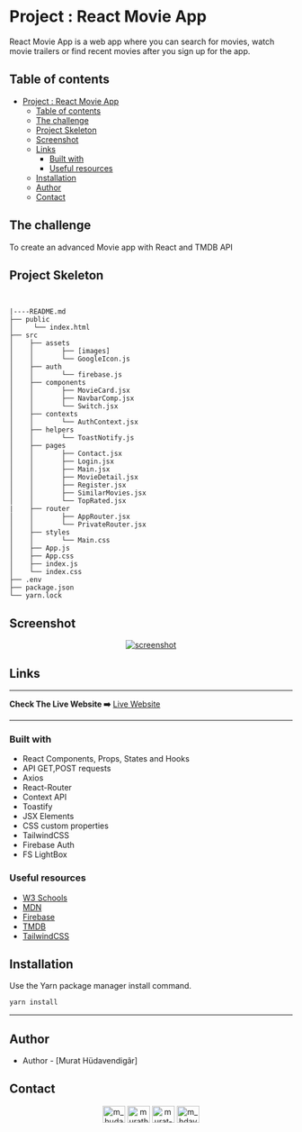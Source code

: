 # Project : React Movie App

React Movie App is a web app where you can search for movies, watch movie trailers or find recent movies after you sign up for the app.

## Table of contents

- [Project : React Movie App](#project--react-movie-app)
  - [Table of contents](#table-of-contents)
  - [The challenge](#the-challenge)
  - [Project Skeleton](#project-skeleton)
  - [Screenshot](#screenshot)
  - [Links](#links)
    - [Built with](#built-with)
    - [Useful resources](#useful-resources)
  - [Installation](#installation)
  - [Author](#author)
  - [Contact](#contact)

## The challenge

To create an advanced Movie app with React and TMDB API

## Project Skeleton

```


|----README.md
├── public
│     └── index.html
├── src
│    ├── assets
│    │       ├── [images]
│    │       └── GoogleIcon.js
│    ├── auth
│    │       └── firebase.js
│    ├── components
│    │       ├── MovieCard.jsx
│    │       ├── NavbarComp.jsx
│    │       └── Switch.jsx
│    ├── contexts
│    │       └── AuthContext.jsx
│    ├── helpers
│    │       └── ToastNotify.js
│    ├── pages
│    │       ├── Contact.jsx
│    │       ├── Login.jsx
│    │       ├── Main.jsx
│    │       ├── MovieDetail.jsx
│    │       ├── Register.jsx
│    │       ├── SimilarMovies.jsx
│    │       └── TopRated.jsx
|    ├── router
│    │       ├── AppRouter.jsx
│    │       └── PrivateRouter.jsx
│    ├── styles
│    │       └── Main.css
│    ├── App.js
│    ├── App.css
│    ├── index.js
│    └── index.css
├── .env
├── package.json
└── yarn.lock
```

## Screenshot

<p align="center">
<a href="https://murathudavendigar.github.io/movie-app-react/"><img src="https://media-exp1.licdn.com/dms/image/C4D22AQGTsFzK9stYMQ/feedshare-shrink_800/0/1668134888295?e=1673481600&v=beta&t=tlUoj-CKS-3Q8rDQtZL5rM3iR27ucEtlfg1B--TsjxQ" alt="screenshot"></a>
</p>

## Links

<hr>
<b>Check The Live Website ➡️</b> <a href="https://murathudavendigar.github.io/movie-app-react/">Live Website</a>
<hr>

### Built with

- React Components, Props, States and Hooks
- API GET,POST requests
- Axios
- React-Router
- Context API
- Toastify
- JSX Elements
- CSS custom properties
- TailwindCSS
- Firebase Auth
- FS LightBox

### Useful resources

- [W3 Schools](https://www.w3schools.com/)
- [MDN](https://developer.mozilla.org/en-US/)
- [Firebase](https://firebase.google.com/)
- [TMDB](https://www.themoviedb.org/)
- [TailwindCSS](https://tailwindcss.com/)

## Installation

Use the Yarn package manager install command.

```bash
yarn install
```

---

## Author

- Author - [Murat Hüdavendigâr]

## Contact

<p align="center">
<a href="https://codepen.io/m_hudavendigar" target="blank"><img align="center" src="https://raw.githubusercontent.com/rahuldkjain/github-profile-readme-generator/master/src/images/icons/Social/codepen.svg" alt="m_hudavendigar" height="30" width="40" /></a>
<a href="https://twitter.com/murathoncu" target="blank"><img align="center" src="https://raw.githubusercontent.com/rahuldkjain/github-profile-readme-generator/master/src/images/icons/Social/twitter.svg" alt="murathoncu" height="30" width="40" /></a>
<a href="https://www.linkedin.com/in/murathudavendigaroncu/" target="blank"><img align="center" src="https://raw.githubusercontent.com/rahuldkjain/github-profile-readme-generator/master/src/images/icons/Social/linked-in-alt.svg" alt="murat-hüdavendigâr-öncü-232749246" height="30" width="40" /></a>
<a href="https://instagram.com/m_hdavendigr" target="blank"><img align="center" src="https://raw.githubusercontent.com/rahuldkjain/github-profile-readme-generator/master/src/images/icons/Social/instagram.svg" alt="m_hdavendigr" height="30" width="40" /></a>
</p>
